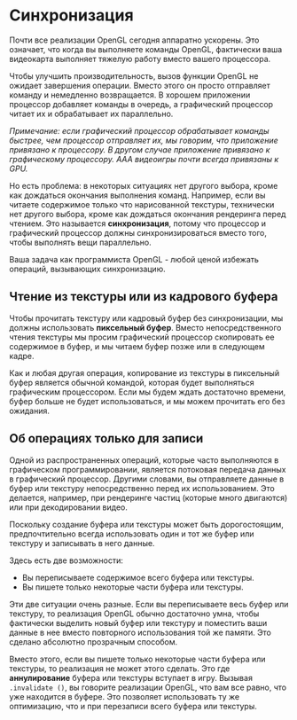 # Синхронизация

Почти все реализации OpenGL сегодня аппаратно ускорены. Это означает, что когда вы выполняете команды OpenGL, фактически ваша видеокарта выполняет тяжелую работу вместо вашего процессора.

Чтобы улучшить производительность, вызов функции OpenGL не ожидает завершения операции. Вместо этого он просто отправляет команду и немедленно возвращается. В хорошем приложении процессор добавляет команды в очередь, а графический процессор читает их и обрабатывает их параллельно.

*Примечание: если графический процессор обрабатывает команды быстрее, чем процессор отправляет их, мы говорим, что приложение привязано к процессору. В другом случае приложение привязано к графическому процессору. ААА видеоигры почти всегда привязаны к GPU.*

Но есть проблема: в некоторых ситуациях нет другого выбора, кроме как дождаться окончания выполнения команд. Например, если вы читаете содержимое только что нарисованной текстуры, технически нет другого выбора, кроме как дождаться окончания рендеринга перед чтением. Это называется **синхронизация**, потому что процессор и графический процессор должны синхронизироваться вместо того, чтобы выполнять вещи параллельно.

Ваша задача как программиста OpenGL - любой ценой избежать операций, вызывающих синхронизацию.

## Чтение из текстуры или из кадрового буфера

Чтобы прочитать текстуру или кадровый буфер без синхронизации, мы должны использовать **пиксельный буфер**. Вместо непосредственного чтения текстуры мы просим графический процессор скопировать ее содержимое в буфер, и мы читаем буфер позже или в следующем кадре.

Как и любая другая операция, копирование из текстуры в пиксельный буфер является обычной командой, которая будет выполняться графическим процессором. Если мы будем ждать достаточно времени, буфер больше не будет использоваться, и мы можем прочитать его без ожидания.

## Об операциях только для записи

Одной из распространенных операций, которые часто выполняются в графическом программировании, является потоковая передача данных в графический процессор. Другими словами, вы отправляете данные в буфер или текстуру непосредственно перед их использованием. Это делается, например, при рендеринге частиц (которые много двигаются) или при декодировании видео.

Поскольку создание буфера или текстуры может быть дорогостоящим, предпочтительно всегда использовать один и тот же буфер или текстуру и записывать в него данные.

Здесь есть две возможности:

 - Вы переписываете содержимое всего буфера или текстуры.
 - Вы пишете только некоторые части буфера или текстуры.

Эти две ситуации очень разные. Если вы переписываете весь буфер или текстуру, то реализация OpenGL обычно достаточно умна, чтобы фактически выделить новый буфер или текстуру и поместить ваши данные в нее вместо повторного использования той же памяти. Это сделано абсолютно прозрачным способом.

Вместо этого, если вы пишете только некоторые части буфера или текстуры, то реализация не может этого сделать. Это где **аннулирование** буфера или текстуры вступает в игру. Вызывая `.invalidate ()`, вы говорите реализации OpenGL, что вам все равно, что уже находится в буфере. Это позволяет использовать ту же оптимизацию, что и при перезаписи всего буфера или текстуры.

